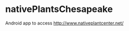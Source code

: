 nativePlantsChesapeake
======================

Android app to access http://www.nativeplantcenter.net/
